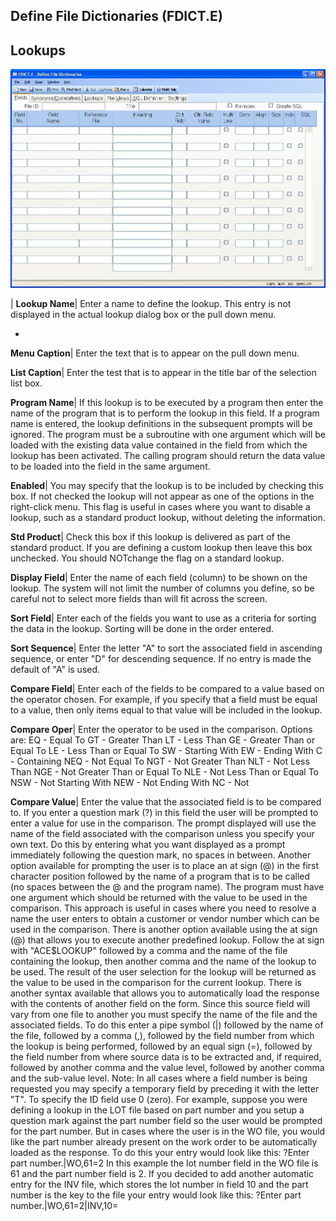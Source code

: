 ## Define File Dictionaries (FDICT.E)
<PageHeader />

## Lookups

![](./FDICT-E-3.jpg)

| **Lookup Name**|  Enter a name to define the lookup. This entry is not
displayed in the actual lookup dialog box or the pull down menu.

-  
**Menu Caption**|  Enter the text that is to appear on the pull down menu.

**List Caption**|  Enter the test that is to appear in the title bar of the
selection list box.

**Program Name**|  If this lookup is to be executed by a program then enter
the name of the program that is to perform the lookup in this field. If a
program name is entered, the lookup definitions in the subsequent prompts will
be ignored. The program must be a subroutine with one argument which will be
loaded with the existing data value contained in the field from which the
lookup has been activated. The calling program should return the data value to
be loaded into the field in the same argument.

**Enabled**|  You may specify that the lookup is to be included by checking
this box. If not checked the lookup will not appear as one of the options in
the right-click menu. This flag is useful in cases where you want to disable a
lookup, such as a standard product lookup, without deleting the information.

**Std Product**|  Check this box if this lookup is delivered as part of the
standard product. If you are defining a custom lookup then leave this box
unchecked. You should NOTchange the flag on a standard lookup.

**Display Field**|  Enter the name of each field (column) to be shown on the
lookup. The system will not limit the number of columns you define, so be
careful not to select more fields than will fit across the screen.

**Sort Field**|  Enter each of the fields you want to use as a criteria for
sorting the data in the lookup. Sorting will be done in the order entered.

**Sort Sequence**|  Enter the letter "A" to sort the associated field in
ascending sequence, or enter "D" for descending sequence. If no entry is made
the default of "A" is used.

**Compare Field**|  Enter each of the fields to be compared to a value based
on the operator chosen. For example, if you specify that a field must be equal
to a value, then only items equal to that value will be included in the
lookup.

**Compare Oper**|  Enter the operator to be used in the comparison. Options
are:
EQ - Equal To
GT - Greater Than
LT - Less Than
GE - Greater Than or Equal To
LE - Less Than or Equal To
SW - Starting With
EW - Ending With
C - Containing
NEQ - Not Equal To
NGT - Not Greater Than
NLT - Not Less Than
NGE - Not Greater Than or Equal To
NLE - Not Less Than or Equal To
NSW - Not Starting With
NEW - Not Ending With
NC - Not

**Compare Value**|  Enter the value that the associated field is to be
compared to. If you enter a question mark (?)
in this field the user will be prompted to enter a value for use in the
comparison. The prompt displayed will use the name of the field associated
with the comparison unless you specify your
own text. Do this by entering what you want displayed as a prompt immediately
following the
question mark, no spaces in between.
Another option available for prompting the user is to place an at sign (@) in
the first character
position followed by the name of a program that is to be called (no spaces
between the @ and
the program name). The program must have one argument which should be returned
with the
value to be used in the comparison. This approach is useful in cases where you
need to
resolve a name the user enters to obtain a customer or vendor number which can
be used in
the comparison. There is another option available using the at sign (@) that
allows you to
execute another predefined lookup. Follow the at sign with "ACE$LOOKUP"
followed by a
comma and the name of the file containing the lookup, then another comma and
the name of
the lookup to be used. The result of the user selection for the lookup will be
returned as the
value to be used in the comparison for the current lookup.
There is another syntax available that allows you to automatically load the
response with the contents of another field on the form. Since this source
field will vary from one file to another you must specify the name of the file
and the associated fields. To do this enter a pipe symbol (|) followed by the
name of the file, followed by a comma (,), followed by the field number from
which the lookup is being performed, followed by an equal sign (=), followed
by the field number from where source data is to be extracted and, if
required, followed by another comma and the value level, followed by another
comma and the sub-value level. Note: In all cases where a field number is
being requested you may specify a temporary field by preceding it with the
letter "T". To specify the ID field use 0 (zero). For example, suppose you
were defining a lookup in the LOT file based on part number and you setup a
question mark against the part number field so the user would be prompted for
the part number. But in cases
where the user is in the WO file, you would like the part number already
present on the work order to be automatically loaded as the response. To do
this your entry would look like this:
?Enter part number.|WO,61=2
In this example the lot number field in the WO file is 61 and the part number
field is 2.
If you decided to add another automatic entry for the INV file, which stores
the lot number in field 10 and the part number is the key to the file your
entry would look like this:
?Enter part number.|WO,61=2|INV,10=


<badge text= "Version 8.10.57 " vertical="middle" />

<PageFooter />
